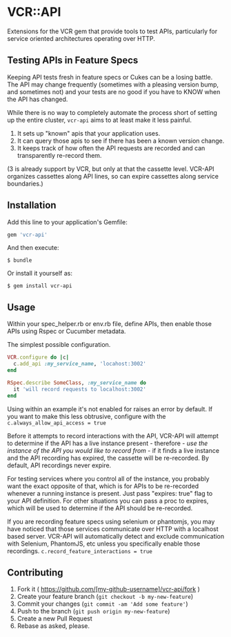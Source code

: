 # VCR::API

Extensions for the VCR gem that provide tools to test APIs, particularly for
service oriented architectures operating over HTTP.

## Testing APIs in Feature Specs

Keeping API tests fresh in feature specs or Cukes can be a losing battle.  The
API may change frequently (sometimes with a pleasing version bump, and
sometimes not) and your tests are no good if you have to KNOW when the API has
changed.

While there is no way to completely automate the process short of setting up
the entire cluster, `vcr-api` aims to at least make it less painful.

1) It sets up "known" apis that your application uses.
2) It can query those apis to see if there has been a known version change.
3) It keeps track of how often the API requests are recorded and can
transparently re-record them.

(3 is already support by VCR, but only at that the cassette level.
VCR-API organizes cassettes along API lines, so can expire cassettes along
service boundaries.)

## Installation

Add this line to your application's Gemfile:

```ruby
gem 'vcr-api'
```

And then execute:

    $ bundle

Or install it yourself as:

    $ gem install vcr-api

## Usage

Within your spec_helper.rb or env.rb file, define APIs, then enable those
APIs using Rspec or Cucumber metadata.

The simplest possible configuration.

```ruby
VCR.configure do |c|
  c.add_api :my_service_name, 'locahost:3002'
end

RSpec.describe SomeClass, :my_service_name do
  it 'will record requests to localhost:3002'
end
```

Using within an example it's not enabled for raises an error by default.
If you want to make this less obtrusive, configure with the
`c.always_allow_api_access = true`

Before it attempts to record interactions with the API, VCR-API will attempt
to determine if the API has a live instance present - therefore - *use the
instance of the API you would like to record from* - if it finds a live
instance and the API recording has expired, the cassette will be re-recorded.
By default, API recordings never expire.

For testing services where you control all of the instance, you probably want
the exact opposite of that, which is for APIs to be re-recorded whenever a
running instance is present.  Just pass "expires: true" flag to your API
definition.  For other situations you can pass a proc to expires, which will be
used to determine if the API should be re-recorded.

If you are recording feature specs using selenium or phantomjs, you may have
noticed that those services communicate over HTTP with a localhost based
server. VCR-API will automatically detect and exclude communication with
Selenium, PhantomJS, etc unless you specifically enable those recordings.
`c.record_feature_interactions = true`

## Contributing

1. Fork it ( https://github.com/[my-github-username]/vcr-api/fork )
2. Create your feature branch (`git checkout -b my-new-feature`)
3. Commit your changes (`git commit -am 'Add some feature'`)
4. Push to the branch (`git push origin my-new-feature`)
5. Create a new Pull Request
6. Rebase as asked, please.
